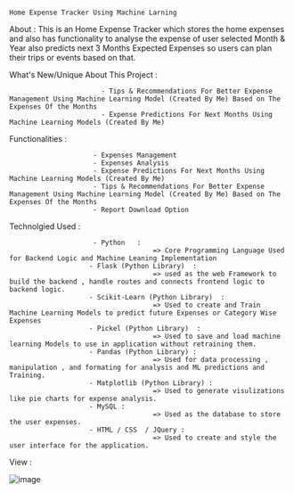                                                                                  Home Expense Tracker Using Machine Larning 




About : 
                  This is an Home Expense Tracker which stores the home expenses and also has functionality to analyse the expense  of user selected Month & Year  also predicts next 3 Months Expected Expenses so                 users can plan their trips or events based on that.

What's New/Unique About This Project :

                           - Tips & Recommendations For Better Expense Management Using Machine Learning Model (Created By Me) Based on The Expenses Of the Months 
                           - Expense Predictions For Next Months Using Machine Learning Models (Created By Me)
                  
Functionalities :

                         - Expenses Management 
                         - Expenses Analysis
                         - Expense Predictions For Next Months Using Machine Learning Models (Created By Me)
                         - Tips & Recommendations For Better Expense Management Using Machine Learning Model (Created By Me) Based on The Expenses Of the Months 
                         - Report Download Option 


Technolgied Used :      
                         
                         - Python   :
                                        => Core Programming Language Used for Backend Logic and Machine Leaning Implementation
                        - Flask (Python Library)  :
                                        => used as the web Framework to build the backend , handle routes and connects frontend logic to backend logic.
                        - Scikit-Learn (Python Library)  :     
                                        => Used to create and Train Machine Learning Models to predict future Expenses or Category Wise Expenses
                        - Pickel (Python Library)  :         
                                        => Used to save and load machine learning Models to use in application without retraining them.
                        - Pandas (Python Library) :
                                        => Used for data processing , manipulation , and formating for analysis and ML predictions and Training.
                        - Matplotlib (Python Library) :
                                        => Used to generate visulizations like pie charts for expense analysis.
                        - MySQL :
                                        => Used as the database to store the user expenses.
                        - HTML / CSS  / JQuery :
                                        => Used to create and style the user interface for the application.

View :


 ![image](https://github.com/user-attachments/assets/79da6dc2-8594-4a68-a7b2-2437c3a2ee5c)
 

                            
                        

